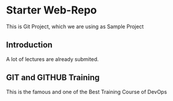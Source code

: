 # Starter Web-Repo

This  is Git Project, which we are using as Sample Project

## Introduction

A lot of lectures are already submited.

## GIT and GITHUB Training

This is the famous and one of the Best Training Course of DevOps
